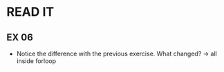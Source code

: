 # READ IT
## EX 06
* Notice the difference with the previous exercise. What changed?
-> all inside forloop
